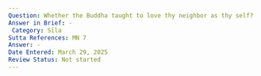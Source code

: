 ```yaml
---
Question: Whether the Buddha taught to love thy neighbor as thy self?
Answer in Brief: -
 Category: Sīla
Sutta References: MN 7
Answer: -
Date Entered: March 29, 2025
Review Status: Not started
---
```

